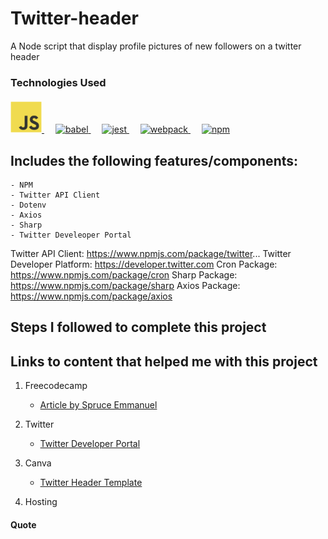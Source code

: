 # Twitter-header
A Node script that display profile pictures of new followers on a twitter header


<!-- ![This is an image](https://github.com/hmjatt/hmjatt.github.io/blob/master/images/battleship/Page-1%20updated.png)


This project is created to practice Test Driven Development(TDD) in JavaScript by creating a Battleship game using Jest(JS Testing Framework). Babel and Webpack are also used in this project 	:cityscape: Feel free to reach me at [Twitter](https://twitter.com/hmjatt/) :flying_disc: -->



### Technologies Used

<a href="https://developer.mozilla.org/en-US/docs/Web/JavaScript" target="_blank" rel="noreferrer"> <img src="https://raw.githubusercontent.com/devicons/devicon/master/icons/javascript/javascript-original.svg" alt="javascript" width="50" height="50"/> </a>  &emsp;   <a href="https://babeljs.io/" target="_blank" rel="noreferrer"> <img src="https://upload.wikimedia.org/wikipedia/commons/0/02/Babel_Logo.svg" alt="babel" width="50" height="50"/> </a>  &emsp;   <a href="https://jestjs.io/" target="_blank" rel="noreferrer"> <img src="https://jestjs.io/img/jest.png" alt="jest" width="50" height="50"/> </a>  &emsp;  <a href="https://webpack.js.org/" target="_blank" rel="noreferrer"> <img style="margin-top:40px;" src="https://raw.githubusercontent.com/webpack/media/master/logo/logo-on-dark-bg.svg" alt="webpack" width="120" height="70"/> </a>  &emsp;   <a href="https://www.npmjs.com/" target="_blank" rel="noreferrer"> <img style="margin-top:20px;" src="https://raw.githubusercontent.com/npm/logos/master/npm%20logo/npm-logo-red.svg" alt="npm" width="50" height="50"/> </a>


## Includes the following features/components:

	- NPM
	- Twitter API Client
	- Dotenv
	- Axios
	- Sharp
	- Twitter Develeoper Portal

Twitter API Client: https://www.npmjs.com/package/twitter...
Twitter Developer Platform: https://developer.twitter.com
Cron Package: https://www.npmjs.com/package/cron
Sharp Package: https://www.npmjs.com/package/sharp
Axios Package: https://www.npmjs.com/package/axios
	
## Steps I followed to complete this project

<!-- 1. ### Setup Environment Setup -->



## Links to content that helped me with this project

1. Freecodecamp
	- [Article by Spruce Emmanuel](https://www.freecodecamp.org/news/create-a-dynamic-twitter-header/)

2. Twitter
	- [Twitter Developer Portal](https://developer.twitter.com/en/portal/dashboard)

3. Canva
	- [Twitter Header Template](https://www.canva.com/twitter/templates/headers/)

4. Hosting


#### Quote
<!-- 
    “It always seems impossible until it's done.”
    — Nelson Mandela
>  	
> :ship: :dart: :fireworks: -->